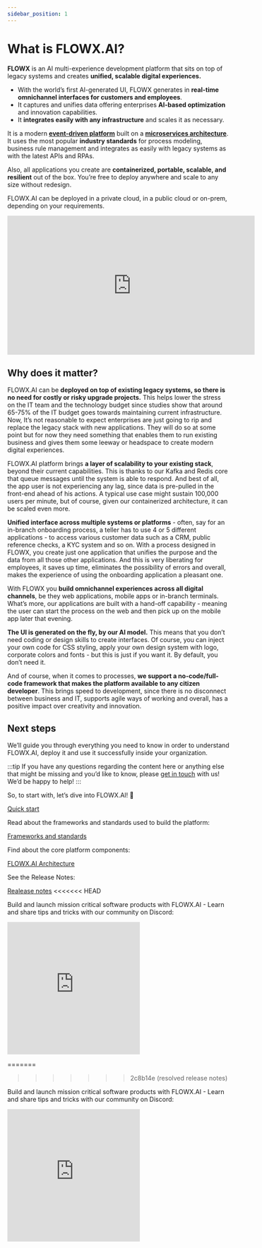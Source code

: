 ```yaml
---
sidebar_position: 1
---
```


# What is FLOWX.AI?

**FLOWX** is an AI multi-experience development platform that sits on top of legacy systems and creates **unified, scalable digital experiences.**

* With the world’s first AI-generated UI, FLOWX generates in **real-time omnichannel interfaces for customers and employees**.
* It captures and unifies data offering enterprises **AI-based optimization** and innovation capabilities.
* It **integrates easily with any infrastructure** and scales it as necessary.

It is a modern [**event-driven platform**](./terms/event-driven-platform) built on a [**microservices architecture**](./terms/microservices). It uses the most popular **industry standards** for process modeling, business rule management and integrates as easily with legacy systems as with the latest APIs and RPAs.

Also, all applications you create are **containerized, portable, scalable, and resilient** out of the box. You’re free to deploy anywhere and scale to any size without redesign.

FLOWX.AI can be deployed in a private cloud, in a public cloud or on-prem, depending on your requirements.

<iframe width="560" height="315" src="https://www.youtube.com/embed/_HBWLhvnejQ" title="YouTube video player" frameborder="0" allow="accelerometer; autoplay; clipboard-write; encrypted-media; gyroscope; picture-in-picture" allowfullscreen></iframe>

## Why does it matter?

FLOWX.AI can be **deployed on top of existing legacy systems, so there is no need for costly or risky upgrade projects.** This helps lower the stress on the IT team and the technology budget since studies show that around 65-75% of the IT budget goes towards maintaining current infrastructure. Now, It’s not reasonable to expect enterprises are just going to rip and replace the legacy stack with new applications. They will do so at some point but for now they need something that enables them to run existing business and gives them some leeway or headspace to create modern digital experiences.

FLOWX.AI platform brings **a layer of scalability to your existing stack**, beyond their current capabilities. This is thanks to our Kafka and Redis core that queue messages until the system is able to respond. And best of all, the app user is not experiencing any lag, since data is pre-pulled in the front-end ahead of his actions. A typical use case might sustain 100,000 users per minute, but of course, given our containerized architecture, it can be scaled even more.

**Unified interface across multiple systems or platforms** - often, say for an in-branch onboarding process, a teller has to use 4 or 5 different applications - to access various customer data such as a CRM, public reference checks, a KYC system and so on. With a process designed in FLOWX, you create just one application that unifies the purpose and the data from all those other applications. And this is very liberating for employees, it saves up time, eliminates the possibility of errors and overall, makes the experience of using the onboarding application a pleasant one.

With FLOWX you **build omnichannel experiences across all digital channels**, be they web applications, mobile apps or in-branch terminals. What’s more, our applications are built with a hand-off capability - meaning the user can start the process on the web and then pick up on the mobile app later that evening.

**The UI is generated on the fly, by our AI model.** This means that you don’t need coding or design skills to create interfaces. Of course, you can inject your own code for CSS styling, apply your own design system with logo, corporate colors and fonts - but this is just if you want it. By default, you don’t need it.

And of course, when it comes to processes, **we support a no-code/full-code framework that makes the platform available to any citizen developer**. This brings speed to development, since there is no disconnect between business and IT, supports agile ways of working and overall, has a positive impact over creativity and innovation.

## Next steps

We’ll guide you through everything you need to know in order to understand FLOWX.AI, deploy it and use it successfully inside your organization.

:::tip
If you have any questions regarding the content here or anything else that might be missing and you’d like to know, please [get in touch](mailto:support@flowx.ai) with us! We’d be happy to help!
:::

So, to start with, let’s dive into FLOWX.AI! :rocket:

[Quick start](./getting-started/learn-more)

Read about the frameworks and standards used to build the platform:

[Frameworks and standards](./platform-overview/frameworks-and-standards/)

Find about the core platform components:

[FLOWX.AI Architecture](./platform-overview/flowx-architecture)

See the Release Notes:

[Realease notes](/release-notes/overview)
<<<<<<< HEAD


Build and launch mission critical software products with FLOWX.AI - Learn and share tips and tricks with our community on Discord: 

<iframe src="https://discord.com/widget?id=1064837506459246602&theme=dark" width="300" height="300" allowtransparency="true" frameborder="0" sandbox="allow-popups allow-popups-to-escape-sandbox allow-same-origin allow-scripts"></iframe>

=======
>>>>>>> 2c8b14e (resolved release notes)


Build and launch mission critical software products with FLOWX.AI - Learn and share tips and tricks with our community on Discord: 

<iframe src="https://discord.com/widget?id=1064837506459246602&theme=dark" width="300" height="300" allowtransparency="true" frameborder="0" sandbox="allow-popups allow-popups-to-escape-sandbox allow-same-origin allow-scripts"></iframe>


